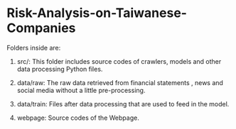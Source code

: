 # Risk-Analysis-on-Taiwanese-Companies

Folders inside are:

1.  src/: This folder includes source codes of 
    crawlers, models and other data processing Python files.

2.  data/raw: The raw data retrieved from financial statements
    , news and social media without a little pre-processing.

3.  data/train: Files after data processing that are used to feed in the model.

4.  webpage: Source codes of the Webpage.

